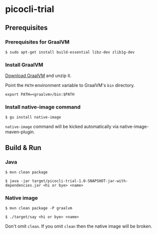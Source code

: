 # picocli-trial

## Prerequisites

### Prerequisites for GraalVM

~~~
$ sudo apt-get install build-essential libz-dev zlib1g-dev
~~~

### Install GraalVM

[Download GraalVM](https://www.graalvm.org/downloads/) and unzip it.

Point the `PATH` environment variable to GraalVM's `bin` directory.
~~~
export PATH=<graalvm>/bin:$PATH
~~~

### Install native-image command

~~~
$ gu install native-image
~~~

`native-image` command will be kicked automatically via native-image-maven-plugin.

## Build & Run

### Java

~~~
$ mvn clean package

$ java -jar target/picocli-trial-1.0-SNAPSHOT-jar-with-dependencies.jar <hi or bye> <name>
~~~

### Native image

~~~
$ mvn clean package -P graalvm

$ ./target/say <hi or bye> <name>
~~~

Don't omit `clean`. If you omit `clean` then the native image will be broken.

